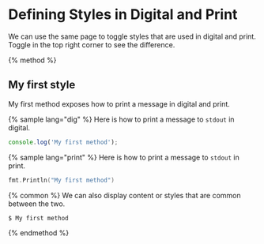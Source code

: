 # Defining Styles in Digital and Print

We can use the same page to toggle styles that are used in digital and print. Toggle in the top right corner to see the difference.

{% method %}
## My first style

My first method exposes how to print a message in digital and print.

{% sample lang="dig" %}
Here is how to print a message to `stdout` in digital.

```js
console.log('My first method');
```

{% sample lang="print" %}
Here is how to print a message to `stdout` in print.

```go
fmt.Println("My first method")
```

{% common %}
We can also display content or styles that are common between the two.

```bash
$ My first method
```
{% endmethod %}
